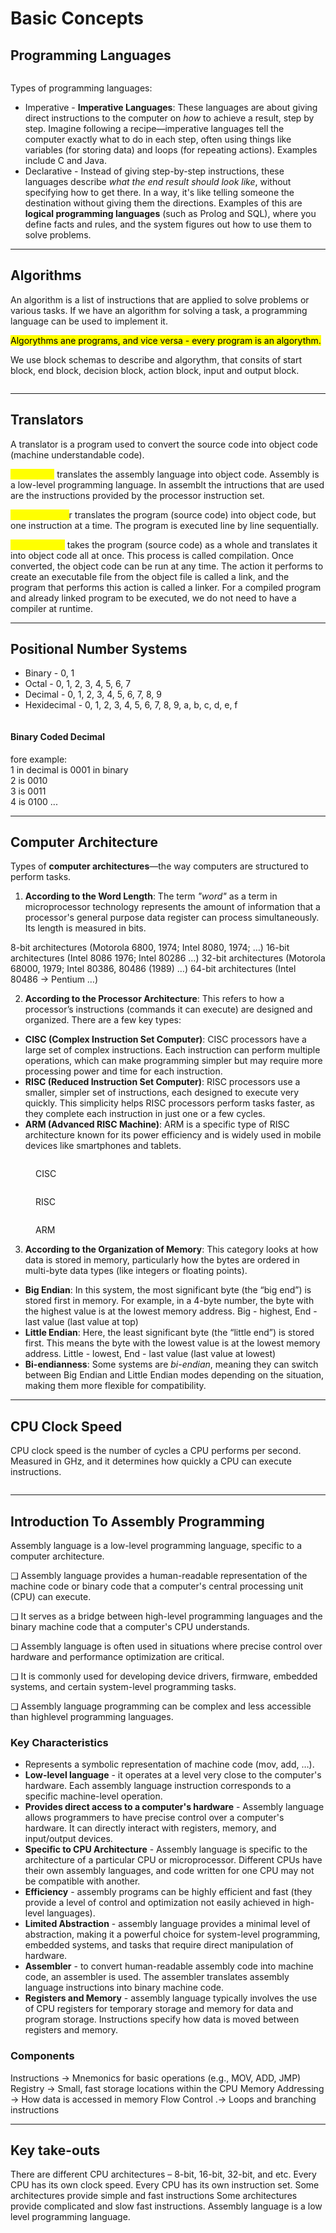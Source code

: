 # Basic Concepts

## Programming Languages

<figure><img src="../../../.gitbook/assets/programing languages.png" alt=""><figcaption></figcaption></figure>

Types of programming languages:

* Imperative - **Imperative Languages**: These languages are about giving direct instructions to the computer on _how_ to achieve a result, step by step. Imagine following a recipe—imperative languages tell the computer exactly what to do in each step, often using things like variables (for storing data) and loops (for repeating actions). Examples include C and Java.
* Declarative - Instead of giving step-by-step instructions, these languages describe _what the end result should look like_, without specifying how to get there. In a way, it's like telling someone the destination without giving them the directions. Examples of this are **logical programming languages** (such as Prolog and SQL), where you define facts and rules, and the system figures out how to use them to solve problems.

***

## Algorithms

An algorithm is a list of instructions that are applied to solve problems or various tasks. If we have an algorithm for solving a task, a programming language can be used to implement it.

<mark style="background-color:yellow;">Algorythms ane programs, and vice versa - every program is an algorythm.</mark>

We use block schemas to describe and algorythm, that consits of start block, end block, decision block, action block, input and output block.



<figure><img src="../../../.gitbook/assets/block schemas.png" alt=""><figcaption></figcaption></figure>

***

## Translators

A translator is a program used to convert the source code into object code (machine understandable code).

<mark style="color:yellow;">Assembler</mark> translates the assembly language into object code. Assembly is a low-level programming language. In assemblt the intructions that are used are the instructions provided by the processor instruction set.

<mark style="color:yellow;">The interprete</mark>r translates the program (source code) into object code, but one instruction at a time. The program is executed line by line sequentially.

<mark style="color:yellow;">The compiler</mark> takes the program (source code) as a whole and translates it into object code all at once. This process is called compilation. Once converted, the object code can be run at any time. The action it performs to create an executable file from the object file is called a link, and the program that performs this action is called a linker. For a compiled program and already linked program to be executed, we do not need to have a compiler at runtime.

***

## Positional Number Systems

* Binary - 0, 1
* Octal - 0, 1, 2, 3, 4, 5, 6, 7
* Decimal - 0, 1, 2, 3, 4, 5, 6, 7, 8, 9
* Hexidecimal - 0, 1, 2, 3, 4, 5, 6, 7, 8, 9, a, b, c, d, e, f

<div align="left"><figure><img src="../../../.gitbook/assets/image (15).png" alt=""><figcaption></figcaption></figure></div>

#### Binary Coded Decimal

fore example:\
1 in decimal is 0001 in binary \
2 is 0010 \
3 is 0011 \
4 is 0100 ...

***

## Computer Architecture

Types of **computer architectures**—the way computers are structured to perform tasks.



1. **According to the Word Length**: The term _"word"_ as a term in microprocessor technology represents the amount of information that a processor's general purpose data register can process simultaneously. Its length is measured in bits.

8-bit architectures (Motorola 6800, 1974; Intel 8080, 1974; …) 16-bit architectures (Intel 8086 1976; Intel 80286 …) 32-bit architectures (Motorola 68000, 1979; Intel 80386, 80486 (1989) …) 64-bit architectures (Intel 80486 -> Pentium …)



2. **According to the Processor Architecture**: This refers to how a processor’s instructions (commands it can execute) are designed and organized. There are a few key types:

* **CISC (Complex Instruction Set Computer)**: CISC processors have a large set of complex instructions. Each instruction can perform multiple operations, which can make programming simpler but may require more processing power and time for each instruction.
* **RISC (Reduced Instruction Set Computer)**: RISC processors use a smaller, simpler set of instructions, each designed to execute very quickly. This simplicity helps RISC processors perform tasks faster, as they complete each instruction in just one or a few cycles.
* **ARM (Advanced RISC Machine)**: ARM is a specific type of RISC architecture known for its power efficiency and is widely used in mobile devices like smartphones and tablets.



<figure><img src="../../../.gitbook/assets/CISC.png" alt=""><figcaption><p>CISC</p></figcaption></figure>



<figure><img src="../../../.gitbook/assets/RISC (1).png" alt=""><figcaption><p>RISC</p></figcaption></figure>



<figure><img src="../../../.gitbook/assets/ARM (4).png" alt=""><figcaption><p>ARM</p></figcaption></figure>



3. **According to the Organization of Memory**: This category looks at how data is stored in memory, particularly how the bytes are ordered in multi-byte data types (like integers or floating points).

* **Big Endian**: In this system, the most significant byte (the “big end”) is stored first in memory. For example, in a 4-byte number, the byte with the highest value is at the lowest memory address. Big - highest, End - last value (last value at top)
* **Little Endian**: Here, the least significant byte (the “little end”) is stored first. This means the byte with the lowest value is at the lowest memory address. Little - lowest, End - last value (last value at lowest)
* **Bi-endianness**: Some systems are _bi-endian_, meaning they can switch between Big Endian and Little Endian modes depending on the situation, making them more flexible for compatibility.

***

## CPU Clock Speed

CPU clock speed is the number of cycles a CPU performs per second. Measured in GHz, and it determines how quickly a CPU can execute instructions.



<figure><img src="../../../.gitbook/assets/CPU clock.png" alt=""><figcaption></figcaption></figure>

***

## Introduction To Assembly Programming

Assembly language is a low-level programming language, specific to a computer architecture.

❑ Assembly language provides a human-readable representation of the machine code or binary code that a computer's central processing unit (CPU) can execute.&#x20;

❑ It serves as a bridge between high-level programming languages and the binary machine code that a computer's CPU understands.&#x20;

❑ Assembly language is often used in situations where precise control over hardware and performance optimization are critical.&#x20;

❑ It is commonly used for developing device drivers, firmware, embedded systems, and certain system-level programming tasks.&#x20;

❑ Assembly language programming can be complex and less accessible than highlevel programming languages.

### Key Characteristics

* Represents a symbolic representation of machine code (mov, add, …).
* **Low-level language** - it operates at a level very close to the computer's hardware. Each assembly language instruction corresponds to a specific machine-level operation.
* **Provides direct access to a computer's hardware** - Assembly language allows programmers to have precise control over a computer's hardware. It can directly interact with registers, memory, and input/output devices.
* **Specific to CPU Architecture** - Assembly language is specific to the architecture of a particular CPU or microprocessor. Different CPUs have their own assembly languages, and code written for one CPU may not be compatible with another.
* **Efficiency** - assembly programs can be highly efficient and fast (they provide a level of control and optimization not easily achieved in high-level languages).
* **Limited Abstraction** - assembly language provides a minimal level of abstraction, making it a powerful choice for system-level programming, embedded systems, and tasks that require direct manipulation of hardware.
* **Assembler** - to convert human-readable assembly code into machine code, an assembler is used. The assembler translates assembly language instructions into binary machine code.
* **Registers and Memory** - assembly language typically involves the use of CPU registers for temporary storage and memory for data and program storage. Instructions specify how data is moved between registers and memory.

### Components

Instructions -> Mnemonics for basic operations (e.g., MOV, ADD, JMP) Registry -> Small, fast storage locations within the CPU Memory Addressing -> How data is accessed in memory Flow Control .-> Loops and branching instructions

***

## Key take-outs

There are different CPU architectures – 8-bit, 16-bit, 32-bit, and etc. Every CPU has its own clock speed. Every CPU has its own instruction set. Some architectures provide simple and fast instructions Some architectures provide complicated and slow fast instructions. Assembly language is a low level programming language.
